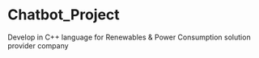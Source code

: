 # Chatbot_Project
Develop in C++ language for Renewables &amp; Power Consumption solution provider company
